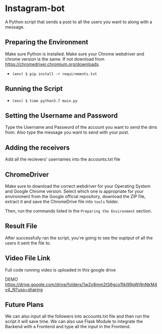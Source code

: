 # Instagram-bot
A Python script that sends a post to all the users you want to along with a message.

## Preparing the Environment
Make sure Python is installed. Make sure your Chrome webdriver and chrome version is the same. If not download from https://chromedriver.chromium.org/downloads.
- `(env) $ pip install -r requirements.txt`

## Running the Script

- `(env) $ time python3.7 main.py`


## Setting the Username and Password
 
Type the Username and Password of the account you want to send the dms from. Also type the message you want to send with your post.

## Adding the receivers 

Add all the recievers' usernames into the accounts.txt file

## ChromeDriver

Make sure to download the correct webdriver for your Operating System and Google Chrome version. Select which one is appropriate for your environment from the Google official repository, download the ZIP file, extract it and save the ChromeDrive file into `tools` folder.

Then, run the commands listed in the `Preparing the Environment` section.

## Result File

After successfully ran the script, you're going to see the ouptput of all the users it sent the file to.

## Video File Link

Full code running video is uploaded in this google drive 


DEMO
https://drive.google.com/drive/folders/1w2y8mm2tS6gcoTtkI99pWj9nNkM4v4_N?usp=sharing

## Future Plans

We can also input all the followers into accounts.txt file and then run the script it will save time. We can also use Flask Module to integrate the Backend with a Frontend and type all the input in the Frontend.


